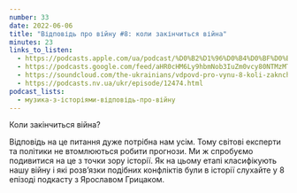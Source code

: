```yaml
---
number: 33
date: 2022-06-06
title: "Відповідь про війну #8: коли закінчиться війна"
minutes: 23
links_to_listen:
  - https://podcasts.apple.com/ua/podcast/%D0%B2%D1%96%D0%B4%D0%BF%D0%BE%D0%B2%D1%96%D0%B4%D1%8C-%D0%BF%D1%80%D0%BE-%D0%B2%D1%96%D0%B9%D0%BD%D1%83-8-%D0%BA%D0%BE%D0%BB%D0%B8-%D0%B7%D0%B0%D0%BA%D1%96%D0%BD%D1%87%D0%B8%D1%82%D1%8C%D1%81%D1%8F-%D0%B2%D1%96%D0%B9%D0%BD%D0%B0/id1546083745?i=1000565380505
  - https://podcasts.google.com/feed/aHR0cHM6Ly9hbmNob3IuZm0vcy80NTMzMTgxMC9wb2RjYXN0L3Jzcw/episode/MjA4YzNhNzQtNjIxYy00MzQyLWI4NjAtZmIzMDM0Mjg3YmQ3
  - https://soundcloud.com/the-ukrainians/vdpovd-pro-vynu-8-koli-zaknchitsya-vyna?in=the-ukrainians/sets/muzykazist
  - https://podcasts.nv.ua/ukr/episode/12474.html
podcast_lists:
  - музика-з-історіями-відповідь-про-війну
---
```


Коли закінчиться війна?

Відповідь на це питання дуже потрібна нам усім. Тому світові експерти та
політики не втомлюються робити прогнози. Ми ж спробуємо подивитися на це з
точки зору історії. Як на цьому етапі класифікують нашу війну і які розвʼязки
подібних конфліктів були в історії слухайте у 8 епізоді подкасту з Ярославом
Грицаком.
